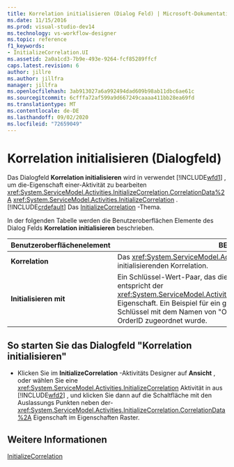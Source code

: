 ```yaml
---
title: Korrelation initialisieren (Dialog Feld) | Microsoft-Dokumentation
ms.date: 11/15/2016
ms.prod: visual-studio-dev14
ms.technology: vs-workflow-designer
ms.topic: reference
f1_keywords:
- InitializeCorrelation.UI
ms.assetid: 2a0a1cd3-7b9e-493e-9264-fcf85289ffcf
caps.latest.revision: 6
author: jillre
ms.author: jillfra
manager: jillfra
ms.openlocfilehash: 3ab913027a6a992494dad609b98ab11dbc6ae61c
ms.sourcegitcommit: 6cfffa72af599a9d667249caaaa411bb28ea69fd
ms.translationtype: MT
ms.contentlocale: de-DE
ms.lasthandoff: 09/02/2020
ms.locfileid: "72659049"
---
```

# <a name="initialize-correlation-dialog-box"></a>Korrelation initialisieren (Dialogfeld)
Das Dialogfeld **Korrelation initialisieren** wird in verwendet [!INCLUDE[wfd1](../includes/wfd1-md.md)] , um die-Eigenschaft einer-Aktivität zu bearbeiten <xref:System.ServiceModel.Activities.InitializeCorrelation.CorrelationData%2A> <xref:System.ServiceModel.Activities.InitializeCorrelation> . [!INCLUDE[crdefault](../includes/crdefault-md.md)] Das [InitializeCorrelation](../workflow-designer/initializecorrelation-activity-designer.md) -Thema.

 In der folgenden Tabelle werden die Benutzeroberflächen Elemente des Dialog Felds **Korrelation initialisieren** beschrieben.

|Benutzeroberflächenelement|BESCHREIBUNG|
|----------------|-----------------|
|**Korrelation**|Das <xref:System.ServiceModel.Activities.CorrelationHandle>-Objekt der zu initialisierenden Korrelation.|
|**Initialisieren mit**|Ein Schlüssel-Wert-Paar, das die Daten zum Initialisieren enthält. Dies entspricht der <xref:System.ServiceModel.Activities.InitializeCorrelation.CorrelationData%2A>-Eigenschaft. Ein Beispiel für ein gültiges Schlüssel-Wert-Paar wäre ein Schlüssel mit dem Namen von "OrderID", der einer Variablen mit dem Namen OrderID zugeordnet wurde.|

## <a name="to-launch-the-initialize-correlation-dialog-box"></a>So starten Sie das Dialogfeld "Korrelation initialisieren"

- Klicken Sie im **InitializeCorrelation** -Aktivitäts Designer auf **Ansicht** , oder wählen Sie eine <xref:System.ServiceModel.Activities.InitializeCorrelation> Aktivität in aus [!INCLUDE[wfd2](../includes/wfd2-md.md)] , und klicken Sie dann auf die Schaltfläche mit den Auslassungs Punkten neben der- <xref:System.ServiceModel.Activities.InitializeCorrelation.CorrelationData%2A> Eigenschaft im Eigenschaften Raster.

## <a name="see-also"></a>Weitere Informationen
 [InitializeCorrelation](../workflow-designer/initializecorrelation-activity-designer.md)